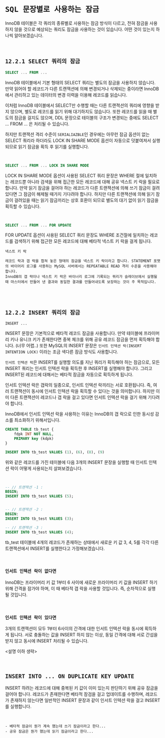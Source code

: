 # `SQL 문장별로 사용하는 잠금`

InnoDB 테이블은 각 쿼리의 종류별로 사용하는 잠금 방식이 다르고, 전혀 잠금을 사용하지 않을 것으로 예상되는 쿼리도 잠금을 사용하는 것이 있습니다. 어떤 것이 있는지 하나씩 알아보겠습니다. 

<br>

## `12.2.1 SELECT 쿼리의 잠금`

```sql
SELECT ... FROM ...

```

InnoDB 테이블에서 기본 형태의 SELECT 쿼리는 별도의 잠금을 사용하지 않습니다. 만약 읽어야 할 레코드가 다른 트랜잭션에 의해 변경되거나 삭제되는 중이라면 InnoDB에서 관리하고 있는 데이터의 변경 이력을 이용해 레코드를 읽습니다.

이처럼 InnoDB 테이블에서 SELECT만 수행할 때는 다른 트랜젹션의 쿼리에 영향을 받지 않으며, 별도로 레코드를 읽기 위해 대기하지도 않습니다. 또한 레코드를 읽을 때 별도의 잠금을 걸지도 않으며, DDL 문장으로 테이블의 구조가 변경되는 중에도 SELECT ... FROM ... 은 처리될 수 있습니다.

하지만 트랜잭션 격리 수준이 `SERIALIAZBLE`인 경우에는 아무런 잠금 옵션이 없는 SELECT 쿼리라 하더라도 LOCK IN SHARE MODE 옵션이 자동으로 덧붙여져서 실행되므로 읽기 잠금을 획득 후 읽기를 실행합니다.

<br>

```sql
SELECT ... FROM ... LOCK IN SHARE MODE
```

LOCK IN SHARE MODE 옵션이 사용된 SELECT 쿼리 문장은 WHERE 절에 일치하는 레코드뿐 아니라 검색을 위해 접근한 모든 레코드에 대해 공유 넥스트 키 락을 필요로 합니다.
만약 읽기 잠금을 걸어야 하는 레코드가 다른 트랜잭션에 의해 쓰기 잠금이 걸려 있다면 그 잠금이 해제될 때가지 기다려야 합니다. 하지만 다른 트랜잭션에 의해 읽기 잠금이 걸려있을 때는 읽기 잠금끼리는 상호 호환이 되므로 별도의 대기 없이 읽기 잠금을 획득할 수 있습니다.

<br>

```sql
SELECT ... FROM ... FOR UPDATE
```

FOR UPDATE 옵션이 사용된 SELECT 쿼리 문장도 WHERE 조건절에 일치하는 레코드를 검색하기 위해 접근한 모든 레코드에 대해 베타적 넥스트 키 락을 걸게 됩니다.

```
넥스트 키 락

레코드 락과 갭 락을 합쳐 놓은 형태의 잠금을 넥스트 키 락이라고 합니다. STATEMENT 포맷의 바이어리 로그를 사용하는 MySQL 서버에서는 REPEATABLE READ 격리 수준을 사용해야 합니다.
InnoDB의 갭 락이나 넥스트 키 락은 바이너리 로그에 기록되는 쿼리가 슬레이브에서 실행될 때 마스터에서 만들어 낸 결과와 동일한 결과를 만들어내도록 보장하는 것이 주 목적입니다. 
```

<br> <br>

## `12.2.2 INSERT 쿼리의 잠금`

```
INSERT ...
```

INSERT 문장은 기본적으로 베타적 레코드 잠금을 사용합니다. 만약 테이블에 프라이머리 키나 유니크 키가 존재한다면 중복 체크를 위해 공유 레코드 잠금을 먼저 획득해야 합니다. (너무 어렵..)
또한 MySQL의 INSERT 문장은 `인서트 인덱션 락(INSERT INTENTION LOCK)` 이라는 조금 색다른 잠금 방식도 사용합니다.

`인서트 인텍션 락`은 INSERT를 실행할 의도를 지닌 쿼리가 획득해야 하는 잠금으로, 모든 INSERT 쿼리는 인서트 인텍션 락을 획득한 후 INSERT를 실행해야 합니다. 그리고 INSERT된 레코드에 대해서는 베타적 잠금을 자동으로 획득하게 됩니다.  

인서트 인텍션 락은 갭락의 일종으로, 인서트 인텍션 락끼리는 서로 호환됩니다. 즉, 여러 트랜잭션이 동시에 인서트 인텍션 락을 획득할 수 있다는 것을 의미합니다. 하지만 이미 다른 트랜잭션이 레코드나 갭 락을 걸고 있다면 인서트 인텍션 락을 걸기 위해 기다려야 합니다.

InnoDB에서 인서트 인텍션 락을 사용하는 이유는 InnoDB의 갭 락으로 인한 동시성 감소를 최소화하기 위해서입니다.

```sql
CREATE TABLE tb_test {
    fdpk INT NOT NULL,
    PRIMARY key (kdpk)
}

INSERT INTO tb_test VALUES (1), (6), (8), (9)
```

위와 같은 레코드를 가진 테이블에 다음 3개의 INSERT 문장을 실행할 때 인서트 인텍션 락이 어떻게 사용되는지 살펴보겠습니다.

<br>

```sql
-- // 트랜잭션 -1 : 
BEGIN;
INSERT INTO tb_test VALUES (5);


-- // 트랜잭션 -2 : 
BEGIN:
INSERT INTO tb_test VALUES (3);

-- // 트랜잭션 -3 :
INSERT INTO tb_test VALUES (4);
```

tb_test 테이블에 4개의 레코드가 존재하는 상태에서 새로운 키 값 3, 4, 5를 각각 다른 트랜잭션에서 INSERT를 실행한다고 가정해보겠습니다. 

<br>

### `인서트 인텍션 락이 없다면`

InnoDB는 프라이머리 키 값 1부터 6 사이에 새로운 프라이머리 키 값을 INSERT 하기 위해 간격을 잠가야 하며, 이 때 베타적 갭 락을 사용할 것입니다.
즉, 순차적으로 실행 될 것입니다.

<br> 

### `인서트 인텍션 락이 있다면`

3개의 트랜잭션이 모두 1부터 6사이의 간격에 대한 인서트 인텍션 락을 동시에 획득하게 됩니다. 서로 충돌하는 값을 INSERT 하지 않는 이상, 동일 간격에 대해 서로 간섭을 받지 않고 동시에 INSERT 처리될 수 있습니다.

<설명 이하 생략>

<br>

## `INSERT INTO ... ON DUPLICATE KEY UPDATE`

INSERT 하려는 레코드에 대해 중복된 키 값이 이미 있는지 판단하기 위해 공유 잠금을 걸어야 합니다. 레코드가 존재한다면 베타적 잠검을 걸고 업데이트를 수행하며, 레코드가 존재하지 않는다면 일반적인 INSERT 문장과 같이 인서트 인텍션 락을 걸고 INSERT를 실행합니다. 


<br>

```
- 베타적 잠금이 뭔가 계속 했는데 쓰기 잠금이라고 한다...
- 공유 잠금은 뭔가 했는데 읽기 잠금이라고 한다...
```


<br>

